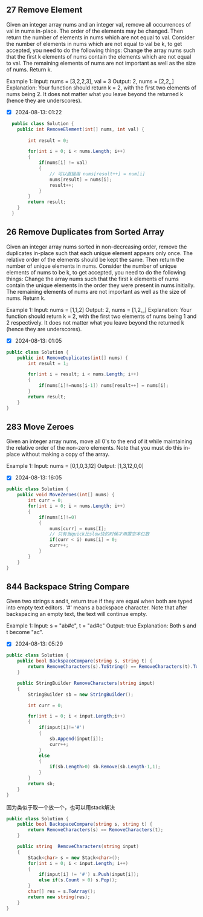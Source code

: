 ## 27 Remove Element

Given an integer array nums and an integer val, remove all occurrences of val in nums in-place. The order of the elements may be changed. Then return the number of elements in nums which are not equal to val.
Consider the number of elements in nums which are not equal to val be k, to get accepted, you need to do the following things:
Change the array nums such that the first k elements of nums contain the elements which are not equal to val. The remaining elements of nums are not important as well as the size of nums.
Return k.

Example 1:
Input: nums = [3,2,2,3], val = 3
Output: 2, nums = [2,2,_,_]
Explanation: Your function should return k = 2, with the first two elements of nums being 2.
It does not matter what you leave beyond the returned k (hence they are underscores).

- [x] 2024-08-13: 01:22

```c#
  public class Solution {
    public int RemoveElement(int[] nums, int val) {
    
        int result = 0;

        for(int i = 0; i < nums.Length; i++)
        {
            if(nums[i] != val) 
            {
                // 可以直接用 nums[result++] = num[i]
                nums[result] = nums[i];
                result++;
            }
        }
        return result;
    }
  }
```

## 26 Remove Duplicates from Sorted Array

Given an integer array nums sorted in non-decreasing order, remove the duplicates in-place such that each unique element appears only once. The relative order of the elements should be kept the same. Then return the number of unique elements in nums.
Consider the number of unique elements of nums to be k, to get accepted, you need to do the following things:
Change the array nums such that the first k elements of nums contain the unique elements in the order they were present in nums initially. The remaining elements of nums are not important as well as the size of nums.
Return k.

Example 1:
Input: nums = [1,1,2]
Output: 2, nums = [1,2,_]
Explanation: Your function should return k = 2, with the first two elements of nums being 1 and 2 respectively.
It does not matter what you leave beyond the returned k (hence they are underscores).

- [x] 2024-08-13: 01:05

```c#
public class Solution {
    public int RemoveDuplicates(int[] nums) {
        int result = 1;

        for(int i = result; i < nums.Length; i++)
        {
            if(nums[i]!=nums[i-1]) nums[result++] = nums[i];
        }
        return result;
    }
}
```
## 283 Move Zeroes
Given an integer array nums, move all 0's to the end of it while maintaining the relative order of the non-zero elements.
Note that you must do this in-place without making a copy of the array.

Example 1:
Input: nums = [0,1,0,3,12]
Output: [1,3,12,0,0]

- [x] 2024-08-13: 16:05

```c#
public class Solution {
    public void MoveZeroes(int[] nums) {
        int curr = 0;
        for(int i = 0; i < nums.Length; i++)
        {
            if(nums[i]!=0)
            {
                nums[curr] = nums[I];
                // 只有当quick比slow快的时候才用置空本位数
                if(curr < i) nums[i] = 0;
                curr++;
            }
        }
    }
}
```

## 844 Backspace String Compare
Given two strings s and t, return true if they are equal when both are typed into empty text editors. '#' means a backspace character.
Note that after backspacing an empty text, the text will continue empty.

Example 1:
Input: s = "ab#c", t = "ad#c"
Output: true
Explanation: Both s and t become "ac".

- [x] 2024-08-13: 05:29

```c#
public class Solution {
    public bool BackspaceCompare(string s, string t) {
        return RemoveCharacters(s).ToString() == RemoveCharacters(t).ToString();
    }

    public StringBuilder RemoveCharacters(string input)
    {
        StringBuilder sb = new StringBuilder();

        int curr = 0;

        for(int i = 0; i < input.Length;i++)
        {
            if(input[i]!='#')
            {
                sb.Append(input[i]);
                curr++;
            }
            else
            {
                if(sb.Length>0) sb.Remove(sb.Length-1,1);
            }
        }
        return sb;
    }
}
```
因为类似于取一个放一个，也可以用stack解决
```c#
public class Solution {
    public bool BackspaceCompare(string s, string t) {
        return RemoveCharacters(s) == RemoveCharacters(t);
    }

    public string  RemoveCharacters(string input)
    {
        Stack<char> s = new Stack<char>();
        for(int i = 0; i < input.Length; i++)
        {
            if(input[i] != '#') s.Push(input[i]);
            else if(s.Count > 0) s.Pop();
        }
        char[] res = s.ToArray();
        return new string(res);
    }
}
```




